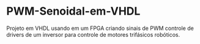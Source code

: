 # PWM-Senoidal-em-VHDL
Projeto em VHDL usando em um FPGA criando sinais de PWM controle de drivers de um inversor para controle de motores trifásicos robóticos.
